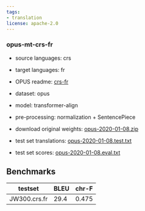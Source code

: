 ```yaml
---
tags:
- translation
license: apache-2.0
---
```


### opus-mt-crs-fr

* source languages: crs
* target languages: fr
*  OPUS readme: [crs-fr](https://github.com/Helsinki-NLP/OPUS-MT-train/blob/master/models/crs-fr/README.md)

*  dataset: opus
* model: transformer-align
* pre-processing: normalization + SentencePiece
* download original weights: [opus-2020-01-08.zip](https://object.pouta.csc.fi/OPUS-MT-models/crs-fr/opus-2020-01-08.zip)
* test set translations: [opus-2020-01-08.test.txt](https://object.pouta.csc.fi/OPUS-MT-models/crs-fr/opus-2020-01-08.test.txt)
* test set scores: [opus-2020-01-08.eval.txt](https://object.pouta.csc.fi/OPUS-MT-models/crs-fr/opus-2020-01-08.eval.txt)

## Benchmarks

| testset               | BLEU  | chr-F |
|-----------------------|-------|-------|
| JW300.crs.fr 	| 29.4 	| 0.475 |

